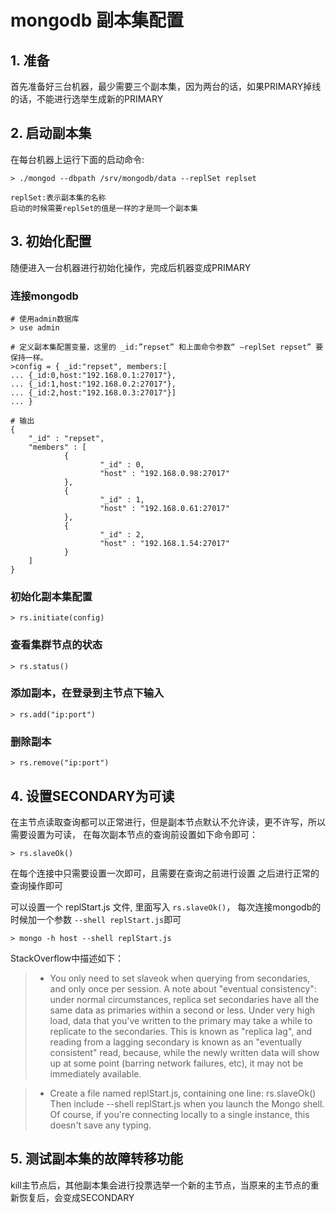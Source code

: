 # mongodb 副本集配置

## 1. 准备

首先准备好三台机器，最少需要三个副本集，因为两台的话，如果PRIMARY掉线的话，不能进行选举生成新的PRIMARY

## 2. 启动副本集
在每台机器上运行下面的启动命令:

    > ./mongod --dbpath /srv/mongodb/data --replSet replset
    
    replSet:表示副本集的名称
    启动的时候需要replSet的值是一样的才是同一个副本集

## 3. 初始化配置

随便进入一台机器进行初始化操作，完成后机器变成PRIMARY

### 连接mongodb
    
    # 使用admin数据库
    > use admin
    
    # 定义副本集配置变量，这里的 _id:”repset” 和上面命令参数“ –replSet repset” 要保持一样。
    >config = { _id:"repset", members:[
    ... {_id:0,host:"192.168.0.1:27017"},
    ... {_id:1,host:"192.168.0.2:27017"},
    ... {_id:2,host:"192.168.0.3:27017"}]
    ... }
    
    # 输出
    {
        "_id" : "repset",
        "members" : [
                {
                        "_id" : 0,
                        "host" : "192.168.0.98:27017"
                },
                {
                        "_id" : 1,
                        "host" : "192.168.0.61:27017"
                },
                {
                        "_id" : 2,
                        "host" : "192.168.1.54:27017"
                }
        ]
    }

### 初始化副本集配置
    
    > rs.initiate(config)

### 查看集群节点的状态 

    > rs.status()

### 添加副本，在登录到主节点下输入
    
    > rs.add("ip:port")

### 删除副本 
    
    > rs.remove("ip:port")
    
    
## 4. 设置SECONDARY为可读
在主节点读取查询都可以正常进行，但是副本节点默认不允许读，更不许写，所以需要设置为可读，
在每次副本节点的查询前设置如下命令即可：
    
    > rs.slaveOk()
    
在每个连接中只需要设置一次即可，且需要在查询之前进行设置
之后进行正常的查询操作即可

可以设置一个 replStart.js 文件, 里面写入 `rs.slaveOk()`，
每次连接mongodb的时候加一个参数 `--shell replStart.js`即可
    
    > mongo -h host --shell replStart.js
    

StackOverflow中描述如下：

>* You only need to set slaveok when querying from secondaries, and only once per session.
   A note about "eventual consistency": under normal circumstances, replica set secondaries 
   have all the same data as primaries within a second or less. Under very high load, 
   data that you've written to the primary may take a while to replicate to the secondaries. 
   This is known as "replica lag", and reading from a lagging secondary is known as an "eventually consistent" read, 
   because, while the newly written data will show up at some point (barring network failures, etc), 
   it may not be immediately available.

>* Create a file named replStart.js, containing one line: rs.slaveOk()
   Then include --shell replStart.js when you launch the Mongo shell. Of course, 
   if you're connecting locally to a single instance, this doesn't save any typing.
   
   
## 5. 测试副本集的故障转移功能
kill主节点后，其他副本集会进行投票选举一个新的主节点，当原来的主节点的重新恢复后，会变成SECONDARY




